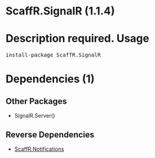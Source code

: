 ﻿ScaffR.SignalR (1.1.4)
======
Description required.
Usage
======
<pre>install-package ScaffR.SignalR</pre>
Dependencies (1)
=====

Other Packages
------
* SignalR.Server()

Reverse Dependencies
-----
* [ScaffR.Notifications](https://github.com/wcpro/ScaffR/tree/master/src/ScaffR.Notifications)
